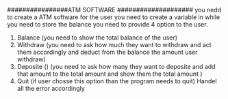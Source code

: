 ################ATM SOFTWARE ####################
   you nedd to create a ATM software for the user 
you need to create a variable in while you need to store the balance 
you need to provide 4 option to the user. 
1) Balance (you need to show the total balance of the user)
2) Withdraw (you need to ask how much they want to withdraw and act them accordingly and deduct from the balance the amount user withdraw)
3) Deposite () (you need to ask how many they want to deposite and add that amount to the total amount and show them the total amount )
4) Quit (if user chosse this option than the program needs to quit)
Handel all the error accordingly
